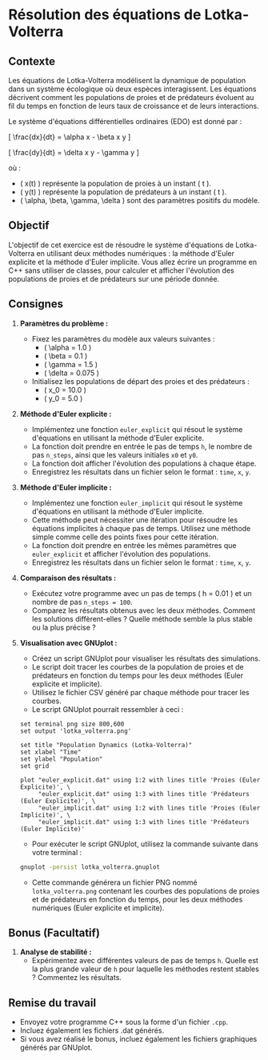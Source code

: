 # Résolution des équations de Lotka-Volterra

## Contexte

Les équations de Lotka-Volterra modélisent la dynamique de population dans un système écologique où deux espèces interagissent. Les équations décrivent comment les populations de proies et de prédateurs évoluent au fil du temps en fonction de leurs taux de croissance et de leurs interactions.

Le système d'équations différentielles ordinaires (EDO) est donné par :

\[
\frac{dx}{dt} = \alpha x - \beta x y
\]

\[
\frac{dy}{dt} = \delta x y - \gamma y
\]

où :
- \( x(t) \) représente la population de proies à un instant \( t \).
- \( y(t) \) représente la population de prédateurs à un instant \( t \).
- \( \alpha, \beta, \gamma, \delta \) sont des paramètres positifs du modèle.

## Objectif

L'objectif de cet exercice est de résoudre le système d'équations de Lotka-Volterra en utilisant deux méthodes numériques : la méthode d'Euler explicite et la méthode d'Euler implicite. Vous allez écrire un programme en C++ sans utiliser de classes, pour calculer et afficher l'évolution des populations de proies et de prédateurs sur une période donnée.

## Consignes

1. **Paramètres du problème :**
   - Fixez les paramètres du modèle aux valeurs suivantes :
     - \( \alpha = 1.0 \)
     - \( \beta = 0.1 \)
     - \( \gamma = 1.5 \)
     - \( \delta = 0.075 \)
   - Initialisez les populations de départ des proies et des prédateurs :
     - \( x_0 = 10.0 \)
     - \( y_0 = 5.0 \)

2. **Méthode d'Euler explicite :**
   - Implémentez une fonction `euler_explicit` qui résout le système d'équations en utilisant la méthode d'Euler explicite.
   - La fonction doit prendre en entrée le pas de temps `h`, le nombre de pas `n_steps`, ainsi que les valeurs initiales `x0` et `y0`.
   - La fonction doit afficher l'évolution des populations à chaque étape.
   - Enregistrez les résultats dans un fichier selon le format : `time`, `x`, `y`.

3. **Méthode d'Euler implicite :**
   - Implémentez une fonction `euler_implicit` qui résout le système d'équations en utilisant la méthode d'Euler implicite.
   - Cette méthode peut nécessiter une itération pour résoudre les équations implicites à chaque pas de temps. Utilisez une méthode simple comme celle des points fixes pour cette itération.
   - La fonction doit prendre en entrée les mêmes paramètres que `euler_explicit` et afficher l'évolution des populations.
   - Enregistrez les résultats dans un fichier selon le format : `time`, `x`, `y`.

4. **Comparaison des résultats :**
   - Exécutez votre programme avec un pas de temps \( h = 0.01 \) et un nombre de pas `n_steps = 100`.
   - Comparez les résultats obtenus avec les deux méthodes. Comment les solutions diffèrent-elles ? Quelle méthode semble la plus stable ou la plus précise ?

5. **Visualisation avec GNUplot :**
   - Créez un script GNUplot pour visualiser les résultats des simulations.
   - Le script doit tracer les courbes de la population de proies et de prédateurs en fonction du temps pour les deux méthodes (Euler explicite et implicite).
   - Utilisez le fichier CSV généré par chaque méthode pour tracer les courbes.
   - Le script GNUplot pourrait ressembler à ceci :

   ```gnuplot
   set terminal png size 800,600
   set output 'lotka_volterra.png'

   set title "Population Dynamics (Lotka-Volterra)"
   set xlabel "Time"
   set ylabel "Population"
   set grid

   plot "euler_explicit.dat" using 1:2 with lines title 'Proies (Euler Explicite)', \
        "euler_explicit.dat" using 1:3 with lines title 'Prédateurs (Euler Explicite)', \
        "euler_implicit.dat" using 1:2 with lines title 'Proies (Euler Implicite)', \
        "euler_implicit.dat" using 1:3 with lines title 'Prédateurs (Euler Implicite)'
   ```

   - Pour exécuter le script GNUplot, utilisez la commande suivante dans votre terminal :

   ```bash
   gnuplot -persist lotka_volterra.gnuplot
   ```
   - Cette commande générera un fichier PNG nommé `lotka_volterra.png` contenant les courbes des populations de proies et de prédateurs en fonction du temps, pour les deux méthodes numériques (Euler explicite et implicite).

## Bonus (Facultatif)

1. **Analyse de stabilité :**
   - Expérimentez avec différentes valeurs de pas de temps `h`. Quelle est la plus grande valeur de `h` pour laquelle les méthodes restent stables ? Commentez les résultats.

## Remise du travail

- Envoyez votre programme C++ sous la forme d'un fichier `.cpp`.
- Incluez également les fichiers .dat générés.
- Si vous avez réalisé le bonus, incluez également les fichiers graphiques générés par GNUplot.

